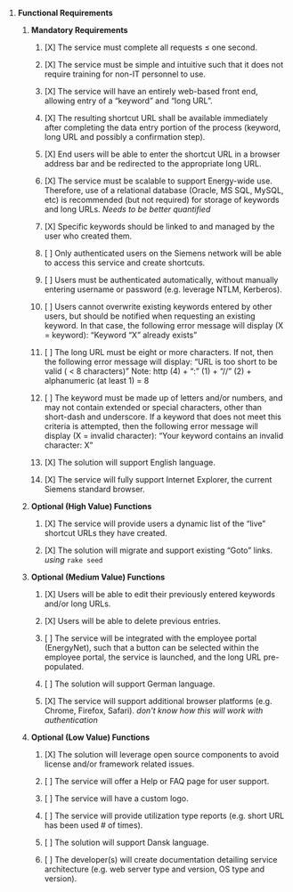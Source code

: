 1. **Functional Requirements**

    1.  **Mandatory Requirements**

        1.  [X] The service must complete all requests ≤ one second.  
    
        1.  [X] The service must be simple and intuitive such that it does not require training for non-IT personnel to use.
    
        1.  [X] The service will have an entirely web-based front end, allowing entry of a “keyword” and “long URL”. 

        1.  [X] The resulting shortcut URL shall be available immediately after completing the data entry portion of the process (keyword, long URL and possibly a confirmation step). 
    
        1.  [X] End users will be able to enter the shortcut URL in a browser address bar and be redirected to the appropriate long URL.
    
        1.  [X] The service must be scalable to support Energy-wide use.  Therefore, use of a relational database (Oracle, MS SQL, MySQL, etc) is recommended (but not required) for storage of keywords and long URLs. *Needs to be better quantified*
    
        1.  [X] Specific keywords should be linked to and managed by the user who created them. 
    
        1.  [ ] Only authenticated users on the Siemens network will be able to access this service and create shortcuts. 

        1.  [ ] Users must be authenticated automatically, without manually entering username or password (e.g. leverage NTLM, Kerberos).
    
        1.  [ ] Users cannot overwrite existing keywords entered by other users, but should be notified when requesting an existing keyword.  In that case, the following error message will display (X = keyword):  “Keyword “X” already exists”  
    
        1.  [ ] The long URL must be eight or more characters.  If not, then the following error message will display:  “URL is too short to be valid ( < 8 characters)”
        Note:  http (4) + “:” (1) + “//” (2) + alphanumeric (at least 1) = 8
    
        1.  [ ] The keyword must be made up of letters and/or numbers, and may not contain extended or special characters, other than short-dash and underscore.  If a keyword that does not meet this criteria is attempted, then the following error message will display (X = invalid character):  “Your keyword contains an invalid character: X” 
    
        1.  [X] The solution will support English language.
    
        1.  [X] The service will fully support Internet Explorer, the current Siemens standard browser.

    1.  **Optional (High Value) Functions**

        1.  [X] The service will provide users a dynamic list of the “live” shortcut URLs they have created.
    
        1.  [X] The solution will migrate and support existing “Goto” links. *using* `rake seed`

    1.  **Optional (Medium Value) Functions**

        1.  [X] Users will be able to edit their previously entered keywords and/or long URLs.
    
        1.  [X] Users will be able to delete previous entries.
    
        1.  [ ] The service will be integrated with the employee portal (EnergyNet), such that a button can be selected within the employee portal, the service is launched, and the long URL pre-populated.
    
        1.  [ ] The solution will support German language.
    
        1.  [X] The service will support additional browser platforms (e.g. Chrome, Firefox, Safari). *don't know how this will work with authentication*

 
    1.  **Optional (Low Value) Functions**

        1.  [X] The solution will leverage open source components to avoid license and/or framework related issues.
    
        1.  [ ] The service will offer a Help or FAQ page for user support.
    
        1.  [ ] The service will have a custom logo.
    
        1.  [ ] The service will provide utilization type reports (e.g. short URL has been used # of times).
    
        1.  [ ] The solution will support Dansk language.
    
        1.  [ ] The developer(s) will create documentation detailing service architecture (e.g. web server type and version, OS type and version).
